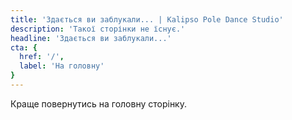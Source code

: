 ```yaml
---
title: 'Здається ви заблукали... | Kalipso Pole Dance Studio'
description: 'Такої сторінки не їснує.'
headline: 'Здається ви заблукали...'
cta: {
  href: '/',
  label: 'На головну'
}
---
```

Краще повернутись на головну сторінку.